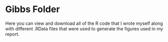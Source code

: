# Gibbs Folder
Here you can view and download all of the R code that I wrote myself along with different .RData files that were used to generate the figures used in my report.
